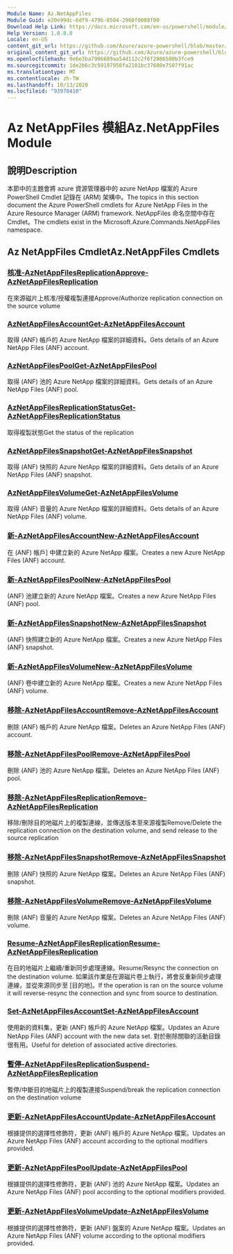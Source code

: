 ```yaml
---
Module Name: Az.NetAppFiles
Module Guid: e20e99dc-6df9-479b-8504-2960f0088f00
Download Help Link: https://docs.microsoft.com/en-us/powershell/module/az.netappfiles
Help Version: 1.0.0.0
Locale: en-US
content_git_url: https://github.com/Azure/azure-powershell/blob/master/src/NetAppFiles/NetAppFiles/help/Az.NetAppFiles.md
original_content_git_url: https://github.com/Azure/azure-powershell/blob/master/src/NetAppFiles/NetAppFiles/help/Az.NetAppFiles.md
ms.openlocfilehash: 9e6e3ba7906689aa54d112c2f6f2886500b3fce9
ms.sourcegitcommit: 1de2b6c3c99197958fa2101bc37680e7507f91ac
ms.translationtype: MT
ms.contentlocale: zh-TW
ms.lasthandoff: 10/13/2020
ms.locfileid: "93970410"
---
```

# <span data-ttu-id="5127b-101">Az NetAppFiles 模組</span><span class="sxs-lookup"><span data-stu-id="5127b-101">Az.NetAppFiles Module</span></span>
## <span data-ttu-id="5127b-102">說明</span><span class="sxs-lookup"><span data-stu-id="5127b-102">Description</span></span>
<span data-ttu-id="5127b-103">本節中的主題會將 azure 資源管理器中的 azure NetApp 檔案的 Azure PowerShell Cmdlet 記錄在 (ARM) 架構中。</span><span class="sxs-lookup"><span data-stu-id="5127b-103">The topics in this section document the Azure PowerShell cmdlets for Azure NetApp Files in the Azure Resource Manager (ARM) framework.</span></span> <span data-ttu-id="5127b-104">NetAppFiles 命名空間中存在 Cmdlet。</span><span class="sxs-lookup"><span data-stu-id="5127b-104">The cmdlets exist in the Microsoft.Azure.Commands.NetAppFiles namespace.</span></span>

## <span data-ttu-id="5127b-105">Az NetAppFiles Cmdlet</span><span class="sxs-lookup"><span data-stu-id="5127b-105">Az.NetAppFiles Cmdlets</span></span>
### [<span data-ttu-id="5127b-106">核准-AzNetAppFilesReplication</span><span class="sxs-lookup"><span data-stu-id="5127b-106">Approve-AzNetAppFilesReplication</span></span>](Approve-AzNetAppFilesReplication.md)
<span data-ttu-id="5127b-107">在來源磁片上核准/授權複製連接</span><span class="sxs-lookup"><span data-stu-id="5127b-107">Approve/Authorize replication connection on the source volume</span></span>

### [<span data-ttu-id="5127b-108">AzNetAppFilesAccount</span><span class="sxs-lookup"><span data-stu-id="5127b-108">Get-AzNetAppFilesAccount</span></span>](Get-AzNetAppFilesAccount.md)
<span data-ttu-id="5127b-109">取得 (ANF) 帳戶的 Azure NetApp 檔案的詳細資料。</span><span class="sxs-lookup"><span data-stu-id="5127b-109">Gets details of an Azure NetApp Files (ANF) account.</span></span>

### [<span data-ttu-id="5127b-110">AzNetAppFilesPool</span><span class="sxs-lookup"><span data-stu-id="5127b-110">Get-AzNetAppFilesPool</span></span>](Get-AzNetAppFilesPool.md)
<span data-ttu-id="5127b-111">取得 (ANF) 池的 Azure NetApp 檔案的詳細資料。</span><span class="sxs-lookup"><span data-stu-id="5127b-111">Gets details of an Azure NetApp Files (ANF) pool.</span></span>

### [<span data-ttu-id="5127b-112">AzNetAppFilesReplicationStatus</span><span class="sxs-lookup"><span data-stu-id="5127b-112">Get-AzNetAppFilesReplicationStatus</span></span>](Get-AzNetAppFilesReplicationStatus.md)
<span data-ttu-id="5127b-113">取得複製狀態</span><span class="sxs-lookup"><span data-stu-id="5127b-113">Get the status of the replication</span></span>

### [<span data-ttu-id="5127b-114">AzNetAppFilesSnapshot</span><span class="sxs-lookup"><span data-stu-id="5127b-114">Get-AzNetAppFilesSnapshot</span></span>](Get-AzNetAppFilesSnapshot.md)
<span data-ttu-id="5127b-115">取得 (ANF) 快照的 Azure NetApp 檔案的詳細資料。</span><span class="sxs-lookup"><span data-stu-id="5127b-115">Gets details of an Azure NetApp Files (ANF) snapshot.</span></span>

### [<span data-ttu-id="5127b-116">AzNetAppFilesVolume</span><span class="sxs-lookup"><span data-stu-id="5127b-116">Get-AzNetAppFilesVolume</span></span>](Get-AzNetAppFilesVolume.md)
<span data-ttu-id="5127b-117">取得 (ANF) 音量的 Azure NetApp 檔案的詳細資料。</span><span class="sxs-lookup"><span data-stu-id="5127b-117">Gets details of an Azure NetApp Files (ANF) volume.</span></span>

### [<span data-ttu-id="5127b-118">新-AzNetAppFilesAccount</span><span class="sxs-lookup"><span data-stu-id="5127b-118">New-AzNetAppFilesAccount</span></span>](New-AzNetAppFilesAccount.md)
<span data-ttu-id="5127b-119">在 (ANF) 帳戶] 中建立新的 Azure NetApp 檔案。</span><span class="sxs-lookup"><span data-stu-id="5127b-119">Creates a new Azure NetApp Files (ANF) account.</span></span>

### [<span data-ttu-id="5127b-120">新-AzNetAppFilesPool</span><span class="sxs-lookup"><span data-stu-id="5127b-120">New-AzNetAppFilesPool</span></span>](New-AzNetAppFilesPool.md)
<span data-ttu-id="5127b-121"> (ANF) 池建立新的 Azure NetApp 檔案。</span><span class="sxs-lookup"><span data-stu-id="5127b-121">Creates a new Azure NetApp Files (ANF) pool.</span></span>

### [<span data-ttu-id="5127b-122">新-AzNetAppFilesSnapshot</span><span class="sxs-lookup"><span data-stu-id="5127b-122">New-AzNetAppFilesSnapshot</span></span>](New-AzNetAppFilesSnapshot.md)
<span data-ttu-id="5127b-123"> (ANF) 快照建立新的 Azure NetApp 檔案。</span><span class="sxs-lookup"><span data-stu-id="5127b-123">Creates a new Azure NetApp Files (ANF) snapshot.</span></span>

### [<span data-ttu-id="5127b-124">新-AzNetAppFilesVolume</span><span class="sxs-lookup"><span data-stu-id="5127b-124">New-AzNetAppFilesVolume</span></span>](New-AzNetAppFilesVolume.md)
<span data-ttu-id="5127b-125"> (ANF) 卷中建立新的 Azure NetApp 檔案。</span><span class="sxs-lookup"><span data-stu-id="5127b-125">Creates a new Azure NetApp Files (ANF) volume.</span></span>

### [<span data-ttu-id="5127b-126">移除-AzNetAppFilesAccount</span><span class="sxs-lookup"><span data-stu-id="5127b-126">Remove-AzNetAppFilesAccount</span></span>](Remove-AzNetAppFilesAccount.md)
<span data-ttu-id="5127b-127">刪除 (ANF) 帳戶的 Azure NetApp 檔案。</span><span class="sxs-lookup"><span data-stu-id="5127b-127">Deletes an Azure NetApp Files (ANF) account.</span></span>

### [<span data-ttu-id="5127b-128">移除-AzNetAppFilesPool</span><span class="sxs-lookup"><span data-stu-id="5127b-128">Remove-AzNetAppFilesPool</span></span>](Remove-AzNetAppFilesPool.md)
<span data-ttu-id="5127b-129">刪除 (ANF) 池的 Azure NetApp 檔案。</span><span class="sxs-lookup"><span data-stu-id="5127b-129">Deletes an Azure NetApp Files (ANF) pool.</span></span>

### [<span data-ttu-id="5127b-130">移除-AzNetAppFilesReplication</span><span class="sxs-lookup"><span data-stu-id="5127b-130">Remove-AzNetAppFilesReplication</span></span>](Remove-AzNetAppFilesReplication.md)
<span data-ttu-id="5127b-131">移除/刪除目的地磁片上的複製連線，並傳送版本至來源複製</span><span class="sxs-lookup"><span data-stu-id="5127b-131">Remove/Delete the replication connection on the destination volume, and send release to the source replication</span></span>

### [<span data-ttu-id="5127b-132">移除-AzNetAppFilesSnapshot</span><span class="sxs-lookup"><span data-stu-id="5127b-132">Remove-AzNetAppFilesSnapshot</span></span>](Remove-AzNetAppFilesSnapshot.md)
<span data-ttu-id="5127b-133">刪除 (ANF) 快照的 Azure NetApp 檔案。</span><span class="sxs-lookup"><span data-stu-id="5127b-133">Deletes an Azure NetApp Files (ANF) snapshot.</span></span>

### [<span data-ttu-id="5127b-134">移除-AzNetAppFilesVolume</span><span class="sxs-lookup"><span data-stu-id="5127b-134">Remove-AzNetAppFilesVolume</span></span>](Remove-AzNetAppFilesVolume.md)
<span data-ttu-id="5127b-135">刪除 (ANF) 音量的 Azure NetApp 檔案。</span><span class="sxs-lookup"><span data-stu-id="5127b-135">Deletes an Azure NetApp Files (ANF) volume.</span></span>

### [<span data-ttu-id="5127b-136">Resume-AzNetAppFilesReplication</span><span class="sxs-lookup"><span data-stu-id="5127b-136">Resume-AzNetAppFilesReplication</span></span>](Resume-AzNetAppFilesReplication.md)
<span data-ttu-id="5127b-137">在目的地磁片上繼續/重新同步處理連線。</span><span class="sxs-lookup"><span data-stu-id="5127b-137">Resume/Resync the connection on the destination volume.</span></span> <span data-ttu-id="5127b-138">如果該作業是在源磁片卷上執行，將會反重新同步處理連線，並從來源同步至 [目的地]。</span><span class="sxs-lookup"><span data-stu-id="5127b-138">If the operation is ran on the source volume it will reverse-resync the connection and sync from source to destination.</span></span>

### [<span data-ttu-id="5127b-139">Set-AzNetAppFilesAccount</span><span class="sxs-lookup"><span data-stu-id="5127b-139">Set-AzNetAppFilesAccount</span></span>](Set-AzNetAppFilesAccount.md)
<span data-ttu-id="5127b-140">使用新的資料集，更新 (ANF) 帳戶的 Azure NetApp 檔案。</span><span class="sxs-lookup"><span data-stu-id="5127b-140">Updates an Azure NetApp Files (ANF) account with the new data set.</span></span> <span data-ttu-id="5127b-141">對於刪除關聯的活動目錄很有用。</span><span class="sxs-lookup"><span data-stu-id="5127b-141">Useful for deletion of associated active directories.</span></span>

### [<span data-ttu-id="5127b-142">暫停-AzNetAppFilesReplication</span><span class="sxs-lookup"><span data-stu-id="5127b-142">Suspend-AzNetAppFilesReplication</span></span>](Suspend-AzNetAppFilesReplication.md)
<span data-ttu-id="5127b-143">暫停/中斷目的地磁片上的複製連接</span><span class="sxs-lookup"><span data-stu-id="5127b-143">Suspend/break the replication connection on the destination volume</span></span>

### [<span data-ttu-id="5127b-144">更新-AzNetAppFilesAccount</span><span class="sxs-lookup"><span data-stu-id="5127b-144">Update-AzNetAppFilesAccount</span></span>](Update-AzNetAppFilesAccount.md)
<span data-ttu-id="5127b-145">根據提供的選擇性修飾符，更新 (ANF) 帳戶的 Azure NetApp 檔案。</span><span class="sxs-lookup"><span data-stu-id="5127b-145">Updates an Azure NetApp Files (ANF) account according to the optional modifiers provided.</span></span>

### [<span data-ttu-id="5127b-146">更新-AzNetAppFilesPool</span><span class="sxs-lookup"><span data-stu-id="5127b-146">Update-AzNetAppFilesPool</span></span>](Update-AzNetAppFilesPool.md)
<span data-ttu-id="5127b-147">根據提供的選擇性修飾符，更新 (ANF) 池的 Azure NetApp 檔案。</span><span class="sxs-lookup"><span data-stu-id="5127b-147">Updates an Azure NetApp Files (ANF) pool according to the optional modifiers provided.</span></span>

### [<span data-ttu-id="5127b-148">更新-AzNetAppFilesVolume</span><span class="sxs-lookup"><span data-stu-id="5127b-148">Update-AzNetAppFilesVolume</span></span>](Update-AzNetAppFilesVolume.md)
<span data-ttu-id="5127b-149">根據提供的選擇性修飾符，更新 (ANF) 盤案的 Azure NetApp 檔案。</span><span class="sxs-lookup"><span data-stu-id="5127b-149">Updates an Azure NetApp Files (ANF) volume according to the optional modifiers provided.</span></span>

